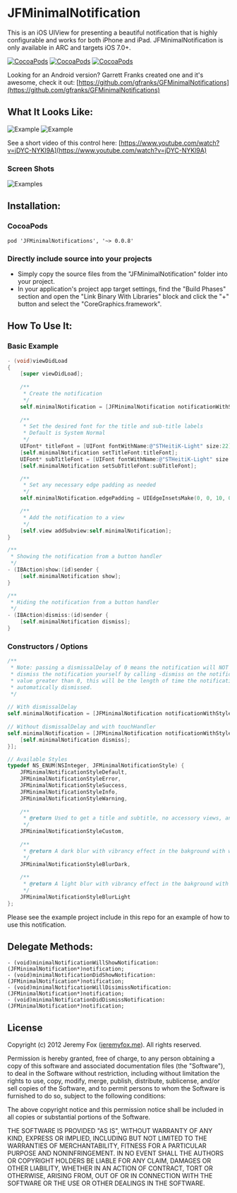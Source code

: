 JFMinimalNotification
===========

This is an iOS UIView for presenting a beautiful notification that is highly configurable and works for both iPhone and iPad. JFMinimalNotification is only available in ARC and targets iOS 7.0+.

[![CocoaPods](https://img.shields.io/cocoapods/v/JFMinimalNotifications.svg)](https://cocoapods.org/pods/JFMinimalNotifications)
[![CocoaPods](https://img.shields.io/cocoapods/l/JFMinimalNotifications.svg?maxAge=2592000)]() 
[![CocoaPods](https://img.shields.io/cocoapods/p/JFMinimalNotifications.svg?maxAge=2592000)]()

Looking for an Android version? Garrett Franks created one and it's awesome, check it out: [https://github.com/gfranks/GFMinimalNotifications](https://github.com/gfranks/GFMinimalNotifications)

What It Looks Like:
------------------

![Example](https://github.com/atljeremy/JFMinimalNotifications/blob/master/Resources/example.gif?raw=true) ![Example](https://github.com/atljeremy/JFMinimalNotifications/blob/master/Resources/exampletop.gif?raw=true)

See a short video of this control here: [https://www.youtube.com/watch?v=jDYC-NYKl9A](https://www.youtube.com/watch?v=jDYC-NYKl9A)

### Screen Shots

![Examples](https://github.com/atljeremy/JFMinimalNotifications/blob/master/Resources/notification-examples.png?raw=true)

Installation:
------------

### CocoaPods

`pod 'JFMinimalNotifications', '~> 0.0.8'`

### Directly include source into your projects

- Simply copy the source files from the "JFMinimalNotification" folder into your project.
- In your application's project app target settings, find the "Build Phases" section and open the "Link Binary With Libraries" block and click the "+" button and select the "CoreGraphics.framework".


How To Use It:
-------------

### Basic Example

```objective-c
- (void)viewDidLoad
{
    [super viewDidLoad];
    
    /**
     * Create the notification
     */
    self.minimalNotification = [JFMinimalNotification notificationWithStyle:JFMinimalNotificationStyleDefault title:@"This is my awesome title" subTitle:@"This is my awesome sub-title"];
    
    /**
     * Set the desired font for the title and sub-title labels
     * Default is System Normal
     */
    UIFont* titleFont = [UIFont fontWithName:@"STHeitiK-Light" size:22];
    [self.minimalNotification setTitleFont:titleFont];
    UIFont* subTitleFont = [UIFont fontWithName:@"STHeitiK-Light" size:16];
    [self.minimalNotification setSubTitleFont:subTitleFont];

    /**
     * Set any necessary edge padding as needed
     */
    self.minimalNotification.edgePadding = UIEdgeInsetsMake(0, 0, 10, 0);

    /**
     * Add the notification to a view
     */
    [self.view addSubview:self.minimalNotification];
}

/**
 * Showing the notification from a button handler
 */
- (IBAction)show:(id)sender {
    [self.minimalNotification show];
}

/**
 * Hiding the notification from a button handler
 */
- (IBAction)dismiss:(id)sender {
    [self.minimalNotification dismiss];
}
```

### Constructors / Options

```objective-c
/**
 * Note: passing a dismissalDelay of 0 means the notification will NOT be automatically dismissed, you will need to 
 * dismiss the notification yourself by calling -dismiss on the notification object. If you pass a dismissalDelay 
 * value greater than 0, this will be the length of time the notification will remain visisble before being 
 * automatically dismissed.
 */
 
// With dismissalDelay
self.minimalNotification = [JFMinimalNotification notificationWithStyle:JFMinimalNotificationStyleError title:@"This is my awesome title" subTitle:@"This is my awesome sub-title" dismissalDelay:3.0];
 
// Without dismissalDelay and with touchHandler
self.minimalNotification = [JFMinimalNotification notificationWithStyle:JFMinimalNotificationStyleError title:@"This is my awesome title" subTitle:@"This is my awesome sub-title" dismissalDelay:0.0 touchHandler:^{
    [self.minimalNotification dismiss];
}];
```

```objective-c
// Available Styles
typedef NS_ENUM(NSInteger, JFMinimalNotificationStyle) {
    JFMinimalNotificationStyleDefault,
    JFMinimalNotificationStyleError,
    JFMinimalNotificationStyleSuccess,
    JFMinimalNotificationStyleInfo,
    JFMinimalNotificationStyleWarning,
    
    /**
     * @return Used to get a title and subtitle, no accessory views, and white bg with black label text. Use the .bakgroundColor property on the notification to set the desired background color and .textColor property on the titleLabel and subTitleLabel UILabel's to change text color.
     */
    JFMinimalNotificationStyleCustom,
    
    /**
     * @return A dark blur with vibrancy effect in the bakground with white label text.
     */
    JFMinimalNotificationStyleBlurDark,
    
    /**
     * @return A light blur with vibrancy effect in the bakground with black label text.
     */
    JFMinimalNotificationStyleBlurLight
};
```

Please see the example project include in this repo for an example of how to use this notification.
    
Delegate Methods:
----------------

    - (void)minimalNotificationWillShowNotification:(JFMinimalNotification*)notification;
    - (void)minimalNotificationDidShowNotification:(JFMinimalNotification*)notification;
    - (void)minimalNotificationWillDisimissNotification:(JFMinimalNotification*)notification;
    - (void)minimalNotificationDidDismissNotification:(JFMinimalNotification*)notification;
   
License
-------
Copyright (c) 2012 Jeremy Fox ([jeremyfox.me](http://www.jeremyfox.me)). All rights reserved.

Permission is hereby granted, free of charge, to any person obtaining a copy
of this software and associated documentation files (the "Software"), to deal
in the Software without restriction, including without limitation the rights
to use, copy, modify, merge, publish, distribute, sublicense, and/or sell
copies of the Software, and to permit persons to whom the Software is
furnished to do so, subject to the following conditions:

The above copyright notice and this permission notice shall be included in
all copies or substantial portions of the Software.

THE SOFTWARE IS PROVIDED "AS IS", WITHOUT WARRANTY OF ANY KIND, EXPRESS OR
IMPLIED, INCLUDING BUT NOT LIMITED TO THE WARRANTIES OF MERCHANTABILITY,
FITNESS FOR A PARTICULAR PURPOSE AND NONINFRINGEMENT. IN NO EVENT SHALL THE
AUTHORS OR COPYRIGHT HOLDERS BE LIABLE FOR ANY CLAIM, DAMAGES OR OTHER
LIABILITY, WHETHER IN AN ACTION OF CONTRACT, TORT OR OTHERWISE, ARISING FROM,
OUT OF OR IN CONNECTION WITH THE SOFTWARE OR THE USE OR OTHER DEALINGS IN THE
SOFTWARE.
